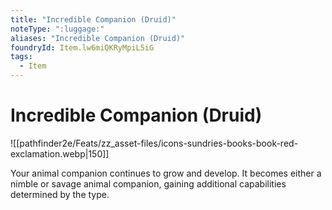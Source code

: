 ```yaml
---
title: "Incredible Companion (Druid)"
noteType: ":luggage:"
aliases: "Incredible Companion (Druid)"
foundryId: Item.lw6miQKRyMpiL5iG
tags:
  - Item
---
```


# Incredible Companion (Druid)
![[pathfinder2e/Feats/zz_asset-files/icons-sundries-books-book-red-exclamation.webp|150]]

Your animal companion continues to grow and develop. It becomes either a nimble or savage animal companion, gaining additional capabilities determined by the type.
